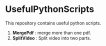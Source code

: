 <h1>UsefulPythonScripts</h1> 

This repository contains useful python scripts.
1. <b>MergePdf</b> : merge more than one pdf.
2. <b>SplitVideo</b> : Split video into two parts.
